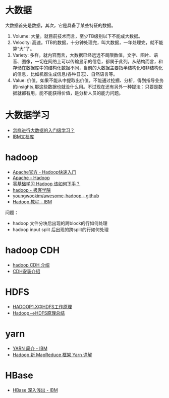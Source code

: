 
# 大数据

大数据首先是数据，其次，它是具备了某些特征的数据。
  1. Volume: 大量。就目前技术而言，至少TB级别以下不能成大数据。
  1. Velocity: 高速。1TB的数据，十分钟处理完，叫大数据，一年处理完，就不能算“大”了。
  1. Variety: 多样。就内容而言，大数据已经远远不局限数值，文字、图片、语音、图像，一切在网络上可以传输显示的信息，都属于此列。从结构而言，和存储在数据库中的结构化数据不同，当前的大数据主要指半结构化和非结构化的信息，比如机器生成信息(各种日志)、自然语言等。
  1. Value: 价值。如果不能从中提取出价值，不能通过挖掘、分析，得到指导业务的insights,那这些数据也就没什么用。不过现在还有另外一种提法：只要是数据就都有用，能不能获得价值，是分析人员的能力问题。

# 大数据学习

  - [怎样进行大数据的入门级学习？](https://www.zhihu.com/question/24761255)
  - [IBM文档库](https://www.ibm.com/developerworks/cn/views/global/libraryview.jsp)

# hadoop
  - [Apache官方 - Hadoop快速入门](http://hadoop.apache.org/docs/r1.0.4/cn/quickstart.html)
  - [Apache - Hadoop](http://hadoop.apache.org/docs/stable/index.html)
  - [零基础学习 Hadoop 该如何下手？](https://www.zhihu.com/question/19795366)
  - [hadoop - 极客学院](https://www.jikexueyuan.com/course/hadoop/)
  - [youngwookim/awesome-hadoop - github](https://github.com/youngwookim/awesome-hadoop)
  - [Hadoop 教程 - IBM](https://www.ibm.com/developerworks/cn/data/library/techarticle/dm-1209hadoopbigdata/)

问题：
  - hadoop 文件分块后出现的跨block的行如何处理
  - hadoop input split 后出现的跨split的行如何处理

# hadoop CDH

  - [hadoop CDH 介绍](https://blog.csdn.net/duyuanhai/article/details/54908298)
  - [CDH安装介绍](https://www.jianshu.com/p/57179e03795f)

# HDFS
  - [HADOOP1.X中HDFS工作原理](http://www.daniubiji.cn/archives/596)
  - [Hadoop-->HDFS原理总结](https://blog.csdn.net/Mr_tyting/article/details/75267686)

# yarn
  - [YARN 简介 - IBM](https://www.ibm.com/developerworks/cn/data/library/bd-yarn-intro/)
  - [Hadoop 新 MapReduce 框架 Yarn 详解](https://www.ibm.com/developerworks/cn/opensource/os-cn-hadoop-yarn/index.html)

# HBase
  - [HBase 深入浅出 - IBM](https://www.ibm.com/developerworks/cn/analytics/library/ba-cn-bigdata-hbase/index.html)
